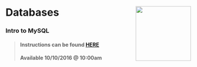 # Databases <img align="right" src="https://github.com/Learning-Fuze/prototypes_C11.16/blob/assets/assets/images/logos/LF_LOGO.png?raw=true" width="150">
### Intro to MySQL

>#### Instructions can be found <a href="http://learning-fuze.github.io/prototypes_C11.16/#/Databases-MySQL-Basics" target="_blank">HERE</a>
>#### Available 10/10/2016 @ 10:00am